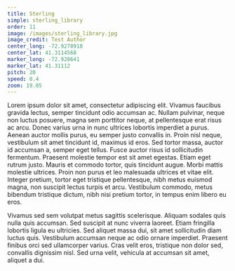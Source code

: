 ```yaml
---
title: Sterling
simple: sterling_library
order: 11
image: /images/sterling_library.jpg
image_credit: Test Author
center_long: -72.9278918
center_lat: 41.3114568
marker_long: -72.928641
marker_lat: 41.31112
pitch: 20
speed: 0.4
zoom: 19.05
---
```

Lorem ipsum dolor sit amet, consectetur adipiscing elit. Vivamus faucibus gravida lectus, semper tincidunt odio accumsan ac. Nullam pulvinar, neque non luctus posuere, magna sem porttitor neque, at pellentesque erat risus ac arcu. Donec varius urna in nunc ultrices lobortis imperdiet a purus. Aenean auctor mollis purus, eu semper justo convallis in. Proin nisl neque, vestibulum sit amet tincidunt id, maximus id eros. Sed tortor massa, auctor id accumsan a, semper eget tellus. Fusce auctor risus id sollicitudin fermentum. Praesent molestie tempor est sit amet egestas. Etiam eget rutrum justo. Mauris et commodo tortor, quis tincidunt augue. Morbi mattis molestie ultrices. Proin non purus et leo malesuada ultrices et vitae elit. Integer pretium, tortor eget tristique pellentesque, nibh metus euismod magna, non suscipit lectus turpis et arcu. Vestibulum commodo, metus bibendum tristique dictum, nibh nisi pretium tortor, in tempus enim libero eu eros.

Vivamus sed sem volutpat metus sagittis scelerisque. Aliquam sodales quis nulla quis accumsan. Sed suscipit at nunc viverra laoreet. Etiam fringilla lobortis ligula eu ultricies. Sed aliquet massa dui, sit amet sollicitudin diam luctus quis. Vestibulum accumsan neque ac odio ornare imperdiet. Praesent finibus orci sed ullamcorper varius. Cras velit eros, tristique non dolor sed, convallis dignissim nisl. Sed urna velit, vehicula at accumsan sit amet, aliquet a dui.